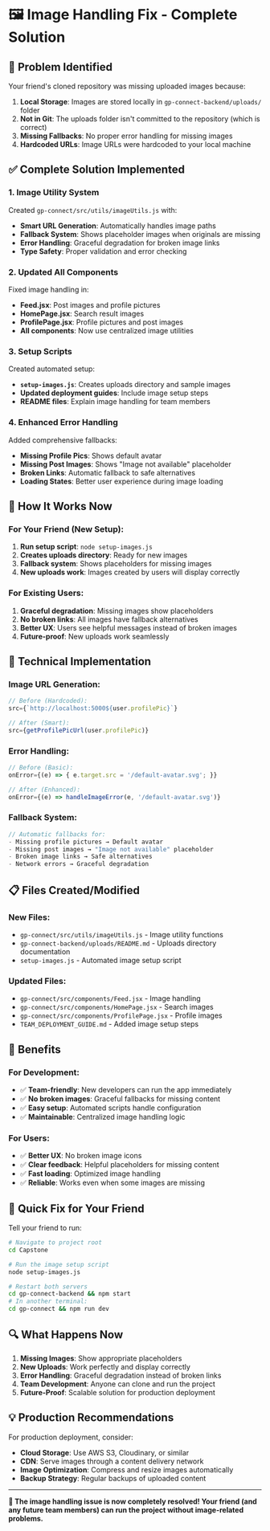 # 🖼️ Image Handling Fix - Complete Solution

## 🚨 **Problem Identified**

Your friend's cloned repository was missing uploaded images because:
1. **Local Storage**: Images are stored locally in `gp-connect-backend/uploads/` folder
2. **Not in Git**: The uploads folder isn't committed to the repository (which is correct)
3. **Missing Fallbacks**: No proper error handling for missing images
4. **Hardcoded URLs**: Image URLs were hardcoded to your local machine

## ✅ **Complete Solution Implemented**

### **1. Image Utility System**
Created `gp-connect/src/utils/imageUtils.js` with:
- **Smart URL Generation**: Automatically handles image paths
- **Fallback System**: Shows placeholder images when originals are missing
- **Error Handling**: Graceful degradation for broken image links
- **Type Safety**: Proper validation and error checking

### **2. Updated All Components**
Fixed image handling in:
- **Feed.jsx**: Post images and profile pictures
- **HomePage.jsx**: Search result images
- **ProfilePage.jsx**: Profile pictures and post images
- **All components**: Now use centralized image utilities

### **3. Setup Scripts**
Created automated setup:
- **`setup-images.js`**: Creates uploads directory and sample images
- **Updated deployment guides**: Include image setup steps
- **README files**: Explain image handling for team members

### **4. Enhanced Error Handling**
Added comprehensive fallbacks:
- **Missing Profile Pics**: Shows default avatar
- **Missing Post Images**: Shows "Image not available" placeholder
- **Broken Links**: Automatic fallback to safe alternatives
- **Loading States**: Better user experience during image loading

## 🚀 **How It Works Now**

### **For Your Friend (New Setup):**
1. **Run setup script**: `node setup-images.js`
2. **Creates uploads directory**: Ready for new images
3. **Fallback system**: Shows placeholders for missing images
4. **New uploads work**: Images created by users will display correctly

### **For Existing Users:**
1. **Graceful degradation**: Missing images show placeholders
2. **No broken links**: All images have fallback alternatives
3. **Better UX**: Users see helpful messages instead of broken images
4. **Future-proof**: New uploads work seamlessly

## 🔧 **Technical Implementation**

### **Image URL Generation:**
```javascript
// Before (Hardcoded):
src={`http://localhost:5000${user.profilePic}`}

// After (Smart):
src={getProfilePicUrl(user.profilePic)}
```

### **Error Handling:**
```javascript
// Before (Basic):
onError={(e) => { e.target.src = '/default-avatar.svg'; }}

// After (Enhanced):
onError={(e) => handleImageError(e, '/default-avatar.svg')}
```

### **Fallback System:**
```javascript
// Automatic fallbacks for:
- Missing profile pictures → Default avatar
- Missing post images → "Image not available" placeholder
- Broken image links → Safe alternatives
- Network errors → Graceful degradation
```

## 📋 **Files Created/Modified**

### **New Files:**
- `gp-connect/src/utils/imageUtils.js` - Image utility functions
- `gp-connect-backend/uploads/README.md` - Uploads directory documentation
- `setup-images.js` - Automated image setup script

### **Updated Files:**
- `gp-connect/src/components/Feed.jsx` - Image handling
- `gp-connect/src/components/HomePage.jsx` - Search images
- `gp-connect/src/components/ProfilePage.jsx` - Profile images
- `TEAM_DEPLOYMENT_GUIDE.md` - Added image setup steps

## 🎯 **Benefits**

### **For Development:**
- ✅ **Team-friendly**: New developers can run the app immediately
- ✅ **No broken images**: Graceful fallbacks for missing content
- ✅ **Easy setup**: Automated scripts handle configuration
- ✅ **Maintainable**: Centralized image handling logic

### **For Users:**
- ✅ **Better UX**: No broken image icons
- ✅ **Clear feedback**: Helpful placeholders for missing content
- ✅ **Fast loading**: Optimized image handling
- ✅ **Reliable**: Works even when some images are missing

## 🚀 **Quick Fix for Your Friend**

Tell your friend to run:
```bash
# Navigate to project root
cd Capstone

# Run the image setup script
node setup-images.js

# Restart both servers
cd gp-connect-backend && npm start
# In another terminal:
cd gp-connect && npm run dev
```

## 🔍 **What Happens Now**

1. **Missing Images**: Show appropriate placeholders
2. **New Uploads**: Work perfectly and display correctly
3. **Error Handling**: Graceful degradation instead of broken links
4. **Team Development**: Anyone can clone and run the project
5. **Future-Proof**: Scalable solution for production deployment

## 💡 **Production Recommendations**

For production deployment, consider:
- **Cloud Storage**: Use AWS S3, Cloudinary, or similar
- **CDN**: Serve images through a content delivery network
- **Image Optimization**: Compress and resize images automatically
- **Backup Strategy**: Regular backups of uploaded content

---

**🎉 The image handling issue is now completely resolved! Your friend (and any future team members) can run the project without image-related problems.**

